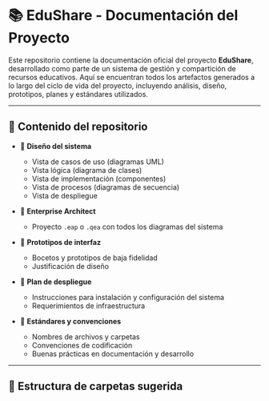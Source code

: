 # 📚 EduShare - Documentación del Proyecto

Este repositorio contiene la documentación oficial del proyecto **EduShare**, desarrollado como parte de un sistema de gestión y compartición de recursos educativos. Aquí se encuentran todos los artefactos generados a lo largo del ciclo de vida del proyecto, incluyendo análisis, diseño, prototipos, planes y estándares utilizados.

---

## 🧾 Contenido del repositorio

- 📐 **Diseño del sistema**
  - Vista de casos de uso (diagramas UML)
  - Vista lógica (diagrama de clases)
  - Vista de implementación (componentes)
  - Vista de procesos (diagramas de secuencia)
  - Vista de despliegue

- 🧰 **Enterprise Architect**
  - Proyecto `.eap` o `.qea` con todos los diagramas del sistema

- 🎨 **Prototipos de interfaz**
  - Bocetos y prototipos de baja fidelidad
  - Justificación de diseño

- 🚀 **Plan de despliegue**
  - Instrucciones para instalación y configuración del sistema
  - Requerimientos de infraestructura

- 📑 **Estándares y convenciones**
  - Nombres de archivos y carpetas
  - Convenciones de codificación
  - Buenas prácticas en documentación y desarrollo

---

## 📁 Estructura de carpetas sugerida

